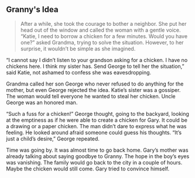 ## Granny's Idea

> After a while, she took the courage to bother a neighbor.
 She put her head out of the window and called the woman with a gentle voice. 
> “Katie, I need to borrow a chicken for a few minutes. 
Would you have one?” asked Grandma, trying to solve the situation. 
However, to her surprise, 
it wouldn’t be simple as she imagined. 


“I cannot say I didn’t listen to your grandson asking for a chicken.
 I have no chickens here. I think my sister has.
 Send George to tell her the situation,” said Katie, 
not ashamed to confess she was eavesdropping. 


Grandma called her son George who never
 refused to do anything for the mother, 
but even George rejected the idea. 
Katie’s sister was a gossiper. 
The woman would tell everyone he wanted to steal her chicken. 
Uncle George was an honored man. 


“Such a fuss for a chicken!” George thought, going to the backyard,
 looking at the emptiness as if he were able to create a chicken for Gary. 
It could be a drawing or a paper chicken. 
The man didn’t dare to express what he was feeling.
 He looked around afraid someone could guess his thoughts. 
“It’s just a child’s desire,” George repeated. 


Time was going by. It was almost time to go back home. 
Gary’s mother was already talking about saying goodbye to Granny. 
The hope in the boy’s eyes was vanishing. 
The family would go back to the city in a couple of hours.
Maybe the chicken would still come. Gary tried to convince himself. 

